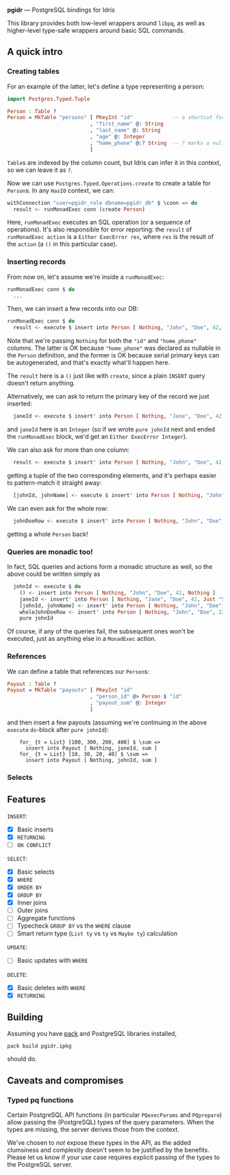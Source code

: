 **pgidr** — PostgreSQL bindings for Idris

This library provides both low-level wrappers around `libpq`,
as well as higher-level type-safe wrappers around basic SQL commands.

## A quick intro

### Creating tables

For an example of the latter, let's define a type representing a person:
```idris
import Postgres.Typed.Tuple

Person : Table ?
Person = MkTable "persons" [ PKeyInt "id"             -- a shortcut for a PRIMARY KEY that is SERIAL
                           , "first_name" @: String
                           , "last_name" @: String
                           , "age" @: Integer
                           , "home_phone" @:? String  -- ? marks a nullable field
                           ]
```
`Table`s are indexed by the column count, but Idris can infer it in this context, so we can leave it as `?`.

Now we can use `Postgres.Typed.Operations.create` to create a table for `Person`s.
In any `HasIO` context, we can:
```idris
withConnection "user=pgidr_role dbname=pgidr_db" $ \conn => do
  result <- runMonadExec conn (create Person)
```
Here, `runMonadExec` executes an SQL operation (or a sequence of operations).
It's also responsible for error reporting:
the `result` of `runMonadExec action` is a `Either ExecError res`,
where `res` is the result of the `action` (a `()` in this particular case).

### Inserting records

From now on, let's assume we're inside a `runMonadExec`:
```idris
runMonadExec conn $ do
  ...
```

Then, we can insert a few records into our DB:
```idris
runMonadExec conn $ do
  result <- execute $ insert into Person [ Nothing, "John", "Doe", 42, Nothing ]
```
Note that we're passing `Nothing` for both the `"id"` and `"home_phone"` columns.
The latter is OK because `"home_phone"` was declared as nullable in the `Person` definition,
and the former is OK because serial primary keys can be autogenerated,
and that's exactly what'll happen here.

The `result` here is a `()` just like with `create`,
since a plain `INSERT` query doesn't return anything.

Alternatively, we can ask to return the primary key of the record we just inserted:
```idris
  janeId <- execute $ insert' into Person [ Nothing, "Jane", "Doe", 42, Just "555-55-55" ] { returning := column "id" }
```
and `janeId` here is an `Integer`
(so if we wrote `pure johnId` next and ended the `runMonadExec` block, we'd get an `Either ExecError Integer`).

We can also ask for more than one column:
```idris
  result <- execute $ insert' into Person [ Nothing, "John", "Doe", 42, Just "555-55-555" ] { returning := columns ["id", "first_name"] }
```
getting a tuple of the two corresponding elements, and it's perhaps easier to pattern-match it straight away:
```idris
  [johnId, johnName] <- execute $ insert' into Person [ Nothing, "John", "Doe", 42, Just "555-55-555" ] { returning := columns ["id", "first_name"] }
```
We can even ask for the whole row:
```idris
  johnDoeRow <- execute $ insert' into Person [ Nothing, "John", "Doe", 22, Nothing ] { returning := all }
```
getting a whole `Person` back!

### Queries are monadic too!

In fact, SQL queries and actions form a monadic structure as well, so the above could be written simply as
```idris
  johnId <- execute $ do
    () <- insert into Person [ Nothing, "John", "Doe", 42, Nothing ]
    janeId <- insert' into Person [ Nothing, "Jane", "Doe", 42, Just "555-55-55" ] { returning := column "id" }
    [johnId, johnName] <- insert' into Person [ Nothing, "John", "Doe", 42, Just "555-55-555" ] { returning := columns ["id", "first_name"] }
    wholeJohnDoeRow <- insert' into Person [ Nothing, "John", "Doe", 22, Nothing ] { returning := all }
    pure johnId
```
Of course, if any of the queries fail, the subsequent ones won't be executed, just as anything else in a `MonadExec` action.

### References

We can define a table that references our `Person`s:
```idris
Payout : Table ?
Payout = MkTable "payouts" [ PKeyInt "id"
                           , "person_id" @> Person $ "id"
                           , "payout_sum" @: Integer
                           ]
```
and then insert a few payouts (assuming we're continuing in the above `execute` `do`-block after `pure johnId`):
```
    for_ {t = List} [100, 300, 200, 400] $ \sum =>
      insert into Payout [ Nothing, janeId, sum ]
    for_ {t = List} [10, 30, 20, 40] $ \sum =>
      insert into Payout [ Nothing, johnId, sum ]
```

### Selects


## Features

`INSERT`:

* [x] Basic inserts
* [x] `RETURNING`
* [ ] `ON CONFLICT`

`SELECT`:

* [x] Basic selects
* [x] `WHERE`
* [x] `ORDER BY`
* [x] `GROUP BY`
* [x] Inner joins
* [ ] Outer joins
* [ ] Aggregate functions
* [ ] Typecheck `GROUP BY` vs the `WHERE` clause
* [ ] Smart return type (`List ty` vs `ty` vs `Maybe ty`) calculation

`UPDATE`:

* [ ] Basic updates with `WHERE`

`DELETE`:

* [x] Basic deletes with `WHERE`
* [x] `RETURNING`

## Building

Assuming you have [pack](https://github.com/stefan-hoeck/idris2-pack) and PostgreSQL libraries installed,
```shell
pack build pgidr.ipkg
```
should do.

## Caveats and compromises

### Typed pq functions

Certain PostgreSQL API functions (in particular `PQexecParams` and `PQprepare`)
allow passing the (PostgreSQL) types of the query parameters.
When the types are missing, the server derives those from the context.

We've chosen to _not_ expose these types in the API,
as the added clumsiness and complexity doesn't seem to be justified by the benefits.
Please let us know if your use case requires
explicit passing of the types to the PostgreSQL server.
